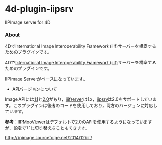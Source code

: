# 4d-plugin-iipsrv
IIPImage server for 4D

### About

4Dで[International Image Interoperability Framework (iiif)](http://iiif.io)サーバーを構築するためのプラグインです。

4Dで[International Image Interoperability Framework (iiif)](http://iiif.io)サーバーを構築するためのプラグインです。

[IIPImage Server](http://iipimage.sourceforge.net)がベースになっています。

* APIバージョンについて

Image APIには[1.1](http://iiif.io/api/image/1.1/)と[2.0](http://iiif.io/api/image/2.0/)があり，[iiifserver](https://github.com/klokantech/iiifserver/)は1.x，[iipsrv](https://github.com/ruven/iipsrv)は2.0をサポートしています。このプラグインは後者のコードを使用しており，両方のバージョンに対応しています。

**参考**：[IIPMooViewer](http://iipimage.sourceforge.net/documentation/iipmooviewer-2-0/)はデフォルトで2.0のAPIを使用するようになっていますが，設定で1.1に切り替えることもできます。

http://iipimage.sourceforge.net/2014/12/iiif/
